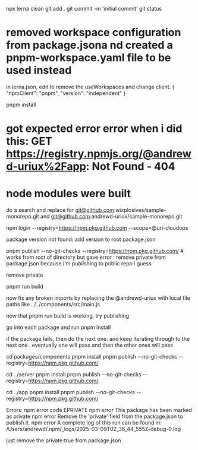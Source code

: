 npx lerna clean
git add .
git commit -m 'initial commit'
git status
# removed workspace configuration from package.jsona nd created a pnpm-workspace.yaml file to be used instead

in lerna.json, edit to remove the useWorkspaces and change client.
{
  "npmClient": "pnpm",
  "version": "independent"
}



pnpm install
# got expected error error when i did this: GET https://registry.npmjs.org/@andrewd-uriux%2Fapp: Not Found - 404
# node modules were built


do a search and replace for
git@github.com:wixplosives/sample-monorepo.git
and
git@github.com:andrewd-uriux/sample-monorepo.git


npm login --registry=https://npm.pkg.github.com --scope=@uri-cloudops

package version not found:
add version to root package.json


pnpm publish --no-git-checks --registry=https://npm.pkg.github.com/   # works from root of directory but gave error : remove private from package.json because i'm publishing to public repo i guess

remove private


pnpm run build

now fix any broken imports by replacing the @andrewd-uriux with local file paths like ../../components/src/main.js

now that pnpm run build is working, try publishing

go into each  package and
run pnpm install

if the package fails, then do the next one. and keep iterating through to the next one . eventually one will pass and then the other ones will pass


cd packages/components
pnpm  install
pnpm publish --no-git-checks --registry=https://npm.pkg.github.com/

cd ../server
pnpm  install
pnpm publish --no-git-checks --registry=https://npm.pkg.github.com/


cd ../app
pnpm  install
pnpm publish --no-git-checks --registry=https://npm.pkg.github.com/





Errors:
npm error code EPRIVATE
npm error This package has been marked as private
npm error Remove the 'private' field from the package.json to publish it.
npm error A complete log of this run can be found in: /Users/andrewd/.npm/_logs/2025-03-09T02_36_44_555Z-debug-0.log

just remove the
private:true from package.json

